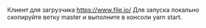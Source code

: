 Клиент для загрузчика https://www.file.io/
Для запуска локально скопируйте ветку master и выполните в консоли yarn start.
